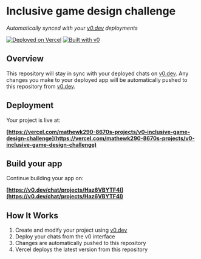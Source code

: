 # Inclusive game design challenge

*Automatically synced with your [v0.dev](https://v0.dev) deployments*

[![Deployed on Vercel](https://img.shields.io/badge/Deployed%20on-Vercel-black?style=for-the-badge&logo=vercel)](https://vercel.com/mathewk290-8670s-projects/v0-inclusive-game-design-challenge)
[![Built with v0](https://img.shields.io/badge/Built%20with-v0.dev-black?style=for-the-badge)](https://v0.dev/chat/projects/Haz6VBYTF4I)

## Overview

This repository will stay in sync with your deployed chats on [v0.dev](https://v0.dev).
Any changes you make to your deployed app will be automatically pushed to this repository from [v0.dev](https://v0.dev).

## Deployment

Your project is live at:

**[https://vercel.com/mathewk290-8670s-projects/v0-inclusive-game-design-challenge](https://vercel.com/mathewk290-8670s-projects/v0-inclusive-game-design-challenge)**

## Build your app

Continue building your app on:

**[https://v0.dev/chat/projects/Haz6VBYTF4I](https://v0.dev/chat/projects/Haz6VBYTF4I)**

## How It Works

1. Create and modify your project using [v0.dev](https://v0.dev)
2. Deploy your chats from the v0 interface
3. Changes are automatically pushed to this repository
4. Vercel deploys the latest version from this repository
